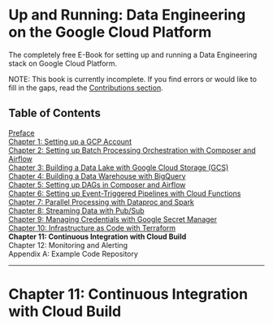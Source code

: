 # Up and Running: Data Engineering on the Google Cloud Platform
The completely free E-Book for setting up and running a Data Engineering stack on Google Cloud Platform.

NOTE: This book is currently incomplete. If you find errors or would like to fill in the gaps, read the [Contributions section](https://github.com/Nunie123/data_engineering_on_gcp_book#user-content-contributions).

## Table of Contents
[Preface](https://github.com/Nunie123/data_engineering_on_gcp_book) <br>
[Chapter 1: Setting up a GCP Account](https://github.com/Nunie123/data_engineering_on_gcp_book/blob/master/ch_1_gcp_account.md) <br>
[Chapter 2: Setting up Batch Processing Orchestration with Composer and Airflow](https://github.com/Nunie123/data_engineering_on_gcp_book/blob/master/ch_2_orchestration.md) <br>
[Chapter 3: Building a Data Lake with Google Cloud Storage (GCS)](https://github.com/Nunie123/data_engineering_on_gcp_book/blob/master/ch_3_data_lake.md) <br>
[Chapter 4: Building a Data Warehouse with BigQuery](https://github.com/Nunie123/data_engineering_on_gcp_book/blob/master/ch_4_data_warehouse.md) <br>
[Chapter 5: Setting up DAGs in Composer and Airflow](https://github.com/Nunie123/data_engineering_on_gcp_book/blob/master/ch_5_dags.md) <br>
[Chapter 6: Setting up Event-Triggered Pipelines with Cloud Functions](https://github.com/Nunie123/data_engineering_on_gcp_book/blob/master/ch_6_event_triggers.md) <br>
[Chapter 7: Parallel Processing with Dataproc and Spark](https://github.com/Nunie123/data_engineering_on_gcp_book/blob/master/ch_7_parallel_processing.md) <br>
[Chapter 8: Streaming Data with Pub/Sub](https://github.com/Nunie123/data_engineering_on_gcp_book/blob/master/ch_8_streaming.md) <br>
[Chapter 9: Managing Credentials with Google Secret Manager](https://github.com/Nunie123/data_engineering_on_gcp_book/blob/master/ch_9_secrets.md) <br>
[Chapter 10: Infrastructure as Code with Terraform](https://github.com/Nunie123/data_engineering_on_gcp_book/blob/master/ch_10_infrastructure_as_code.md) <br>
**Chapter 11: Continuous Integration with Cloud Build** <br>
Chapter 12: Monitoring and Alerting <br>
Appendix A: Example Code Repository


---

# Chapter 11: Continuous Integration with Cloud Build